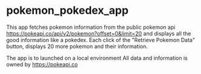 # pokemon_pokedex_app
This app fetches pokemon information from the public pokemon api https://pokeapi.co/api/v2/pokemon?offset=0&limit=20
and displays all the good information like a pokedex. Each click of the "Retrieve Pokemon Data" button, displays 20 more pokemon and their information.

The app is to launched on a local environment
All data and information is owned by https://pokeapi.co
